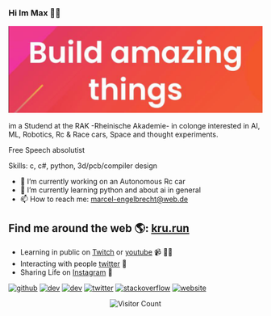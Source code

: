 ### Hi Im Max 🐱‍👤

![](https://raw.githubusercontent.com/MaxKru/MaxKru/main/banner%20github.PNG)

im a Studend at the RAK -Rheinische Akademie- in colonge
interested in AI, ML, Robotics, Rc & Race cars, Space and thought experiments.

Free Speech absolutist

Skills: c, c#, python, 3d/pcb/compiler design

- 🔭 I’m currently working on an Autonomous Rc car 
- 🌱 I’m currently learning python and about ai in general 
- 📫 How to reach me: marcel-engelbrecht@web.de 


## Find me around the web 🌎: <a href="http://kru.run/">kru.run</a>
- Learning in public on <a href="https://www.twitch.tv/ezkru">Twitch</a> or <a href="https://www.youtube.com/channel/UCf5C377TxaPwyBIPnU76f4g">youtube</a> 📹 ✍🏾
- Interacting with people <a href="https://twitter.com/Kru___"> twitter</a> 🏓
- Sharing Life on <a href="https://www.instagram.com/kruwertz">Instagram</a> 💼

[<img src='https://cdn.jsdelivr.net/npm/simple-icons@3.0.1/icons/github.svg' alt='github' height='40'>](https://github.com/MaxKru)  [<img src='https://cdn.jsdelivr.net/npm/simple-icons@3.0.1/icons/dev-dot-to.svg' alt='dev' height='40'>](https://dev.to/https://dev.to/maxkru)  [<img src='https://cdn.jsdelivr.net/npm/simple-icons@3.0.1/icons/hashnode.svg' alt='dev' height='40'>](https://hashnode.com/@MaxKru)  [<img src='https://cdn.jsdelivr.net/npm/simple-icons@3.0.1/icons/twitter.svg' alt='twitter' height='40'>](https://twitter.com/https://twitter.com/Kru___)  [<img src='https://cdn.jsdelivr.net/npm/simple-icons@3.0.1/icons/stackoverflow.svg' alt='stackoverflow' height='40'>](https://stackoverflow.com/users/https://stackoverflow.com/users/17992559/krukrukrukru)  [<img src='https://cdn.jsdelivr.net/npm/simple-icons@3.0.1/icons/icloud.svg' alt='website' height='40'>](Kru.run)  


<div align="center">

![Visitor Count](https://profile-counter.glitch.me/MaxKru/count.svg)
<!--
**MaxKru/MaxKru** is a ✨ _special_ ✨ repository because its `README.md` (this file) appears on your GitHub profile.

Here are some ideas to get you started:

- 🔭 I’m currently working on ...
- 🌱 I’m currently learning ...
- 👯 I’m looking to collaborate on ...
- 🤔 I’m looking for help with ...
- 💬 Ask me about ...
- 📫 How to reach me: ...
- 😄 Pronouns: ...
- ⚡ Fun fact: ...
-->


<!-- Footer -->



